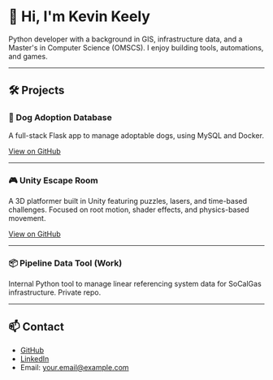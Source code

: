 # 👋 Hi, I'm Kevin Keely

Python developer with a background in GIS, infrastructure data, and a Master's in Computer Science (OMSCS). I enjoy building tools, automations, and games.

---

## 🛠️ Projects

### 🐶 Dog Adoption Database  
A full-stack Flask app to manage adoptable dogs, using MySQL and Docker.

[View on GitHub](https://github.com/yourusername/dog-adoption-database)

---

### 🎮 Unity Escape Room  
A 3D platformer built in Unity featuring puzzles, lasers, and time-based challenges. Focused on root motion, shader effects, and physics-based movement.

[View on GitHub](https://github.com/yourusername/unity-escape-room)

---

### 📦 Pipeline Data Tool (Work)  
Internal Python tool to manage linear referencing system data for SoCalGas infrastructure. Private repo.

---

## 📫 Contact

- [GitHub](https://github.com/yourusername)  
- [LinkedIn](https://linkedin.com/in/yourprofile)  
- Email: your.email@example.com
